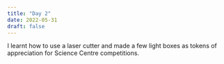 ```yaml
---
title: "Day 2"
date: 2022-05-31
draft: false
---
```

I learnt how to use a laser cutter and made a few light boxes as tokens of appreciation for Science Centre competitions.